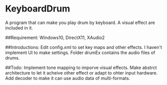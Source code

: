 # KeyboardDrum


A program that can make you play drum by keyboard.
A visual effect are included in it.


##Requirement:
    Windows10, DirectX11, XAudio2

##Introductions:
    Edit config.xml to set key maps and other effects. I haven't implement UI to make settings.
    Folder drumEx contains the audio files of drums.

##Todo:
    Implement tone mapping to imporve visual effects.
    Make abstrct architecture to let it acheive other effect or adapt to ohter input hardware.
    Add decoder to make it can use audio data of multi-formats.
